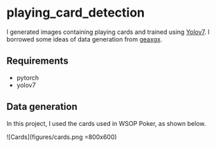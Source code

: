# playing_card_detection

I generated images containing playing cards and trained using [Yolov7](https://github.com/WongKinYiu/yolov7).
I borrowed some ideas of data generation from [geaxgx](https://github.com/geaxgx/playing-card-detection).

## Requirements

- pytorch
- yolov7

## Data generation

In this project, I used the cards used in WSOP Poker, as shown below.

![Cards](figures/cards.png =800x600)


